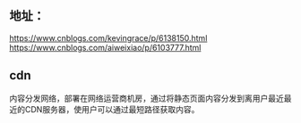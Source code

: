 

地址：
----------
https://www.cnblogs.com/kevingrace/p/6138150.html  
https://www.cnblogs.com/aiweixiao/p/6103777.html  


cdn
--------
内容分发网络，部署在网络运营商机房，通过将静态页面内容分发到离用户最近最近的CDN服务器，使用户可以通过最短路径获取内容。
